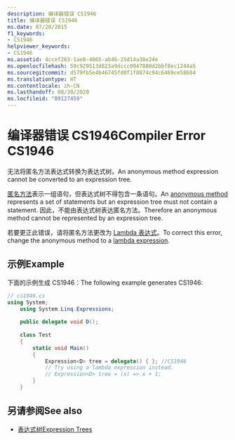 ```yaml
---
description: 编译器错误 CS1946
title: 编译器错误 CS1946
ms.date: 07/20/2015
f1_keywords:
- CS1946
helpviewer_keywords:
- CS1946
ms.assetid: 4ccef263-1ae8-4065-ab46-25d14a38e24e
ms.openlocfilehash: 59c929513d823a9dccc0947880d2bbf8ec1244a5
ms.sourcegitcommit: d579fb5e4b46745fd0f1f8874c94c6469ce58604
ms.translationtype: HT
ms.contentlocale: zh-CN
ms.lasthandoff: 08/30/2020
ms.locfileid: "89127459"
---
```

# <a name="compiler-error-cs1946"></a><span data-ttu-id="3cef9-103">编译器错误 CS1946</span><span class="sxs-lookup"><span data-stu-id="3cef9-103">Compiler Error CS1946</span></span>

<span data-ttu-id="3cef9-104">无法将匿名方法表达式转换为表达式树。</span><span class="sxs-lookup"><span data-stu-id="3cef9-104">An anonymous method expression cannot be converted to an expression tree.</span></span>

<span data-ttu-id="3cef9-105">[匿名方法](../operators/delegate-operator.md)表示一组语句，但表达式树不得包含一条语句。</span><span class="sxs-lookup"><span data-stu-id="3cef9-105">An [anonymous method](../operators/delegate-operator.md) represents a set of statements but an expression tree must not contain a statement.</span></span> <span data-ttu-id="3cef9-106">因此，不能由表达式树表达匿名方法。</span><span class="sxs-lookup"><span data-stu-id="3cef9-106">Therefore an anonymous method cannot be represented by an expression tree.</span></span>

<span data-ttu-id="3cef9-107">若要更正此错误，请将匿名方法更改为 [Lambda 表达式](../operators/lambda-expressions.md)。</span><span class="sxs-lookup"><span data-stu-id="3cef9-107">To correct this error, change the anonymous method to a [lambda expression](../operators/lambda-expressions.md).</span></span>
  
## <a name="example"></a><span data-ttu-id="3cef9-108">示例</span><span class="sxs-lookup"><span data-stu-id="3cef9-108">Example</span></span>

<span data-ttu-id="3cef9-109">下面的示例生成 CS1946：</span><span class="sxs-lookup"><span data-stu-id="3cef9-109">The following example generates CS1946:</span></span>  

```csharp
// cs1946.cs  
using System;  
    using System.Linq.Expressions;  
  
    public delegate void D();  
  
    class Test  
    {  
        static void Main()  
        {  
            Expression<D> tree = delegate() { }; //CS1946  
            // Try using a lambda expression instead.  
            // Expression<D> tree = (x) => x + 1;  
        }  
    }  
```

## <a name="see-also"></a><span data-ttu-id="3cef9-110">另请参阅</span><span class="sxs-lookup"><span data-stu-id="3cef9-110">See also</span></span>

- [<span data-ttu-id="3cef9-111">表达式树</span><span class="sxs-lookup"><span data-stu-id="3cef9-111">Expression Trees</span></span>](../../programming-guide/concepts/expression-trees/index.md)
